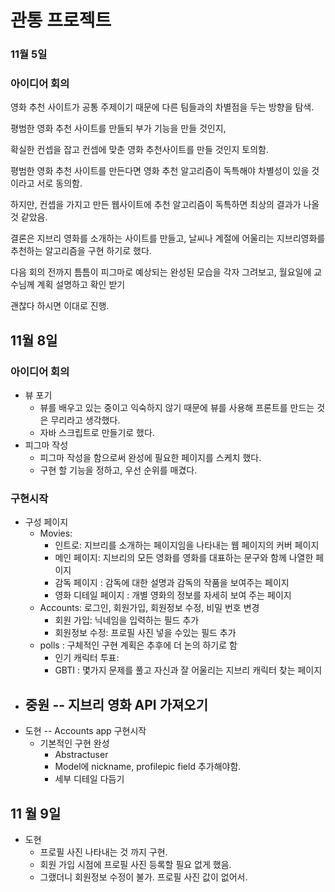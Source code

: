 # 관통 프로젝트 

### 11월 5일

### 아이디어 회의

영화 추천 사이트가 공통 주제이기 때문에 다른 팀들과의 차별점을 두는 방향을 탐색.

평범한 영화 추천 사이트를 만들되 부가 기능을 만들 것인지,

확실한 컨셉을 잡고 컨셉에 맞춘 영화 추천사이트를 만들 것인지 토의함.

평범한 영화 추천 사이트를 만든다면 영화 추천 알고리즘이 독특해야 차별성이 있을 것이라고 서로 동의함. 

하지만, 컨셉을 가지고 만든 웹사이트에 추천 알고리즘이 독특하면 최상의 결과가 나올 것 같았음.

결론은 지브리 영화를 소개하는 사이트를 만들고, 날씨나 계절에 어울리는 지브리영화를 추천하는 알고리즘을 구현 하기로 했다.

다음 회의 전까지  틈틈이 피그마로 예상되는 완성된 모습을 각자 그려보고, 월요일에 교수님께 계획 설명하고 확인 받기

괜찮다 하시면 이대로 진행.





## 11월 8일

### 아이디어 회의

- 뷰 포기
  - 뷰를 배우고 있는 중이고 익숙하지 않기 때문에 뷰를 사용해 프론트를 만드는 것은 무리라고 생각했다.
  - 자바 스크립트로 만들기로 했다.
- 피그마 작성
  - 피그마 작성을 함으로써 완성에 필요한 페이지를 스케치 했다.
  -  구현 할 기능을 정하고, 우선 순위를 매겼다. 

### 구현시작

- 구성 페이지
  - Movies: 
    - 인트로: 지브리를 소개하는 페이지임을 나타내는 웹 페이지의 커버 페이지
    - 메인 페이지:  지브리의 모든 영화를 영화를 대표하는 문구와 함께 나열한 페이지
    - 감독 페이지 :  감독에 대한 설명과 감독의 작품을 보여주는 페이지
    - 영화 디테일 페이지 : 개별 영화의 정보를 자세히 보여 주는 페이지
  - Accounts: 로그인, 회원가입, 회원정보 수정, 비밀 번호 변경
    - 회원 가입:  닉네임을 입력하는 필드 추가
    - 회원정보 수정: 프로필 사진 넣을 수있는 필드 추가
  - polls :  구체적인 구현 계획은 추후에 더 논의 하기로 함
    - 인기 캐릭터 투표:
    - GBTI :  몇가지 문제를 풀고 자신과 잘 어울리는 지브리 캐릭터 찾는 페이지
- 중원 -- 지브리 영화 API 가져오기
  - 
- 도현 -- Accounts app 구현시작
  - 기본적인 구현 완성 
    - Abstractuser
    - Model에 nickname, profilepic field 추가해야함.
    - 세부 디테일 다듬기 
    
    

## 11 월 9일

- 도현
  - 프로필 사진 나타내는 것 까지 구현.
  - 회원 가입 시점에 프로필 사진 등록할 필요 없게 했음.
  - 그랬더니 회원정보 수정이 불가. 프로필 사진 값이 없어서.